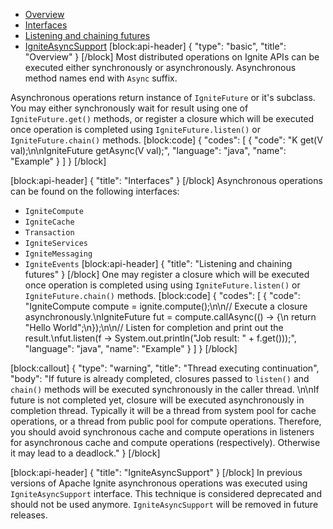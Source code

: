 * [Overview](#section-overview)
* [Interfaces](#section-interfaces)
* [Listening and chaining futures](#section-listening-and-chaining-futures)
* [IgniteAsyncSupport](#section-igniteasyncsupport)
[block:api-header]
{
  "type": "basic",
  "title": "Overview"
}
[/block]
Most distributed operations on Ignite APIs can be executed either synchronously or asynchronously. Asynchronous method names end with `Async` suffix.

Asynchronous operations return instance of `IgniteFuture` or it's subclass. You may either synchronously wait for result using one of `IgniteFuture.get()` methods, or register a closure which will be executed once operation is completed using `IgniteFuture.listen()` or `IgniteFuture.chain()` methods.
[block:code]
{
  "codes": [
    {
      "code": "K get(V val);\n\nIgniteFuture<K> getAsync(V val);",
      "language": "java",
      "name": "Example"
    }
  ]
}
[/block]

[block:api-header]
{
  "title": "Interfaces"
}
[/block]
Asynchronous operations can be found on the following interfaces:
* `IgniteCompute`
* `IgniteCache`
* `Transaction`
* `IgniteServices`
* `IgniteMessaging`
* `IgniteEvents`
[block:api-header]
{
  "title": "Listening and chaining futures"
}
[/block]
One may register a closure which will be executed once operation is completed using using `IgniteFuture.listen()` or `IgniteFuture.chain()` methods.
[block:code]
{
  "codes": [
    {
      "code": "IgniteCompute compute = ignite.compute();\n\n// Execute a closure asynchronously.\nIgniteFuture<String> fut = compute.callAsync(() -> {\n    return \"Hello World\";\n});\n\n// Listen for completion and print out the result.\nfut.listen(f -> System.out.println(\"Job result: \" + f.get()));",
      "language": "java",
      "name": "Example"
    }
  ]
}
[/block]

[block:callout]
{
  "type": "warning",
  "title": "Thread executing continuation",
  "body": "If future is already completed, closures passed to `listen()` and `chain()` methods will be executed synchronously in the caller thread. \n\nIf future is not completed yet, closure will be executed asynchronously in completion thread. Typically it will be a thread from system pool for cache operations, or a thread from public pool for compute operations. Therefore, you should avoid synchronous cache and compute operations in listeners for asynchronous cache and compute operations (respectively). Otherwise it may lead to a deadlock."
}
[/block]

[block:api-header]
{
  "title": "IgniteAsyncSupport"
}
[/block]
In previous versions of Apache Ignite asynchronous operations was executed using `IgniteAsyncSupport` interface. This technique is considered deprecated and should not be used anymore. `IgniteAsyncSupport` will be removed in future releases.